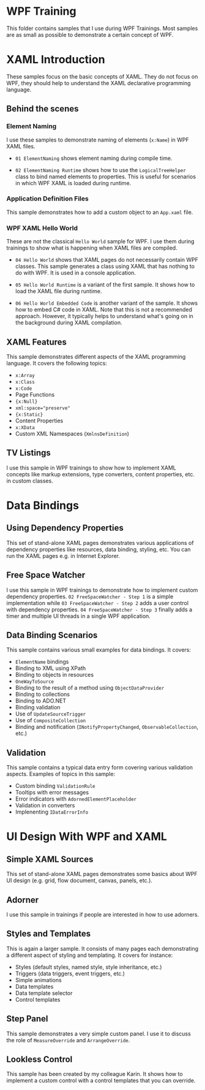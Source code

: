 # WPF Training

This folder contains samples that I use during WPF Trainings. Most samples are 
as small as possible to demonstrate a certain concept of WPF.

# XAML Introduction

These samples focus on the basic concepts of XAML. They do not focus on WPF, they
should help to understand the XAML declarative programming language.

## Behind the scenes

### Element Naming

I use these samples to demonstrate naming of elements (`x:Name`) in WPF XAML
files.

* `01 ElementNaming` shows element naming during compile time.

* `02 ElementNaming Runtime` shows how to use the `LogicalTreeHelper` class to bind
named elements to properties. This is useful for scenarios in which WPF XAML is 
loaded during runtime.

### Application Definition Files

This sample demonstrates how to add a custom object to an `App.xaml` file.

### WPF XAML Hello World

These are not the classical `Hello World` sample for WPF. I use them during trainings
to show what is happening when XAML files are compiled.

* `04 Hello World` shows that XAML pages do not necessarily contain WPF classes. This
sample generates a class using XAML that has nothing to do with WPF. It is used in a
console application.

* `05 Hello World Runtime` is a variant of the first sample. It shows how to load
the XAML file during runtime.

* `06 Hello World Embedded Code` is another variant of the sample. It shows how to
embed C# code in XAML. Note that this is not a recommended approach. However, it 
typically helps to understand what's going on in the background during XAML compilation.

## XAML Features

This sample demonstrates different aspects of the XAML programming language. It covers the
following topics:

* `x:Array`
* `x:Class`
* `x:Code`
* Page Functions
* `{x:Null}`
* `xml:space="preserve"`
* `{x:Static}`
* Content Properties
* `x:XData`
* Custom XML Namespaces (`XmlnsDefinition`)

## TV Listings

I use this sample in WPF trainings to show how to implement XAML concepts like markup
extensions, type converters, content properties, etc. in custom classes.

# Data Bindings

## Using Dependency Properties

This set of stand-alone XAML pages demonstrates various applications of dependency
properties like resources, data binding, styling, etc. You can run the XAML pages
e.g. in Internet Explorer.

## Free Space Watcher

I use this sample in WPF trainings to demonstrate how to implement custom dependency
properties. `02 FreeSpaceWatcher - Step 1` is a simple implementation while 
`03 FreeSpaceWatcher - Step 2` adds a user control with dependency properties.
`04 FreeSpaceWatcher - Step 3` finally adds a timer and multiple UI threads in a 
single WPF application.

## Data Binding Scenarios

This sample contains various small examples for data bindings. It covers:

* `ElementName` bindings
* Binding to XML using XPath
* Binding to objects in resources
* `OneWayToSource`
* Binding to the result of a method using `ObjectDataProvider`
* Binding to collections
* Binding to ADO.NET
* Binding validation
* Use of `UpdateSourceTrigger`
* Use of `CompositeCollection`
* Binding and notification (`INotifyPropertyChanged`, `ObservableCollection`, etc.)

## Validation

This sample contains a typical data entry form covering various
validation aspects. Examples of topics in this sample:

* Custom binding `ValidationRule`
* Tooltips with error messages
* Error indicators with `AdornedElementPlaceholder`
* Validation in converters
* Implenenting `IDataErrorInfo`

# UI Design With WPF and XAML

## Simple XAML Sources

This set of stand-alone XAML pages demonstrates some basics about WPF UI design
(e.g. grid, flow document, canvas, panels, etc.).

## Adorner

I use this sample in trainings if people are interested in how to use adorners.

## Styles and Templates

This is again a larger sample. It consists of many pages each demonstrating a different
aspect of styling and templating. It covers for instance:

* Styles (default styles, named style, style inheritance, etc.)
* Triggers (data triggers, event triggers, etc.)
* Simple animations
* Data templates
* Data template selector
* Control templates

## Step Panel

This sample demonstrates a very simple custom panel. I use it to discuss the role of
`MeasureOverride` and `ArrangeOverride`.

## Lookless Control

This sample has been created by my colleague Karin. It shows how to implement a custom
control with a control templates that you can override.



